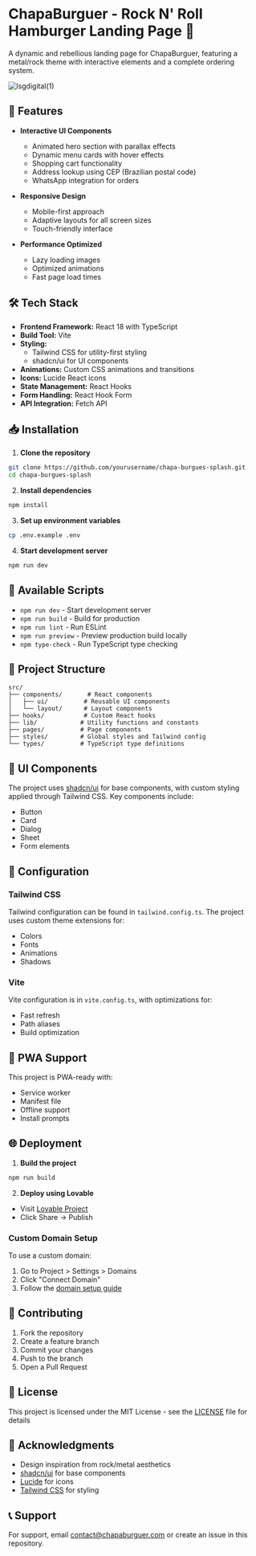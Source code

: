 # ChapaBurguer - Rock N' Roll Hamburger Landing Page 🍔

A dynamic and rebellious landing page for ChapaBurguer, featuring a metal/rock theme with interactive elements and a complete ordering system.

![lsgdigital(1)](https://github.com/user-attachments/assets/a8f5e180-90f8-4031-8a92-2fe98dfb308a)

## 🌟 Features


- **Interactive UI Components**
  - Animated hero section with parallax effects
  - Dynamic menu cards with hover effects
  - Shopping cart functionality
  - Address lookup using CEP (Brazilian postal code)
  - WhatsApp integration for orders

- **Responsive Design**
  - Mobile-first approach
  - Adaptive layouts for all screen sizes
  - Touch-friendly interface

- **Performance Optimized**
  - Lazy loading images
  - Optimized animations
  - Fast page load times

## 🛠️ Tech Stack

- **Frontend Framework:** React 18 with TypeScript
- **Build Tool:** Vite
- **Styling:** 
  - Tailwind CSS for utility-first styling
  - shadcn/ui for UI components
- **Animations:** Custom CSS animations and transitions
- **Icons:** Lucide React icons
- **State Management:** React Hooks
- **Form Handling:** React Hook Form
- **API Integration:** Fetch API

## 📥 Installation

1. **Clone the repository**
```sh
git clone https://github.com/yourusername/chapa-burgues-splash.git
cd chapa-burgues-splash
```

2. **Install dependencies**
```sh
npm install
```

3. **Set up environment variables**
```sh
cp .env.example .env
```

4. **Start development server**
```sh
npm run dev
```

## 🚀 Available Scripts

- `npm run dev` - Start development server
- `npm run build` - Build for production
- `npm run lint` - Run ESLint
- `npm run preview` - Preview production build locally
- `npm type-check` - Run TypeScript type checking

## 📁 Project Structure

```
src/
├── components/       # React components
│   ├── ui/          # Reusable UI components
│   └── layout/      # Layout components
├── hooks/           # Custom React hooks
├── lib/            # Utility functions and constants
├── pages/          # Page components
├── styles/         # Global styles and Tailwind config
└── types/          # TypeScript type definitions
```

## 🎨 UI Components

The project uses [shadcn/ui](https://ui.shadcn.com/) for base components, with custom styling applied through Tailwind CSS. Key components include:

- Button
- Card
- Dialog
- Sheet
- Form elements

## 🔧 Configuration

### Tailwind CSS

Tailwind configuration can be found in `tailwind.config.ts`. The project uses custom theme extensions for:

- Colors
- Fonts
- Animations
- Shadows

### Vite

Vite configuration is in `vite.config.ts`, with optimizations for:

- Fast refresh
- Path aliases
- Build optimization

## 📱 PWA Support

This project is PWA-ready with:

- Service worker
- Manifest file
- Offline support
- Install prompts

## 🌐 Deployment

1. **Build the project**
```sh
npm run build
```

2. **Deploy using Lovable**
- Visit [Lovable Project](https://lovable.dev/projects/49bab759-0dd0-4821-b674-a208109abbe2)
- Click Share -> Publish

### Custom Domain Setup

To use a custom domain:

1. Go to Project > Settings > Domains
2. Click "Connect Domain"
3. Follow the [domain setup guide](https://docs.lovable.dev/tips-tricks/custom-domain#step-by-step-guide)

## 🤝 Contributing

1. Fork the repository
2. Create a feature branch
3. Commit your changes
4. Push to the branch
5. Open a Pull Request

## 📄 License

This project is licensed under the MIT License - see the [LICENSE](LICENSE) file for details

## 🙏 Acknowledgments

- Design inspiration from rock/metal aesthetics
- [shadcn/ui](https://ui.shadcn.com/) for base components
- [Lucide](https://lucide.dev/) for icons
- [Tailwind CSS](https://tailwindcss.com/) for styling

## 📞 Support

For support, email contact@chapaburguer.com or create an issue in this repository.
